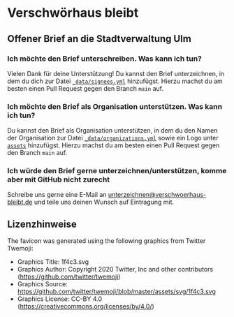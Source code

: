 # Verschwörhaus bleibt
## Offener Brief an die Stadtverwaltung Ulm

### Ich möchte den Brief unterschreiben. Was kann ich tun?
Vielen Dank für deine Unterstützung! Du kannst den Brief unterzeichnen, in dem du
dich zur Datei [`_data/signees.yml`](https://github.com/itrich/vsh-bleibt/blob/main/_data/signees.yml)
hinzufügst. Hierzu machst du am besten einen Pull Request gegen den Branch `main` auf.

### Ich möchte den Brief als Organisation unterstützen. Was kann ich tun?
Du kannst den Brief als Organisation unterstützen, in dem du den Namen der
Organisation zur Datei [`_data/organizations.yml`](https://github.com/itrich/vsh-bleibt/blob/main/_data/organizations.yml)
sowie ein Logo unter [`assets`](https://github.com/itrich/vsh-bleibt/blob/main/assets) hinzufügst.
Hierzu machst du am besten einen Pull Request gegen den Branch `main` auf.

### Ich würde den Brief gerne unterzeichnen/unterstützen, komme aber mit GitHub nicht zurecht
Schreibe uns gerne eine E-Mail an <unterzeichnen@verschwoerhaus-bleibt.de> und teile uns deinen Wunsch auf Eintragung mit.

## Lizenzhinweise

The favicon was generated using the following graphics from Twitter Twemoji:

- Graphics Title: 1f4c3.svg
- Graphics Author: Copyright 2020 Twitter, Inc and other contributors (https://github.com/twitter/twemoji)
- Graphics Source: https://github.com/twitter/twemoji/blob/master/assets/svg/1f4c3.svg
- Graphics License: CC-BY 4.0 (https://creativecommons.org/licenses/by/4.0/)

